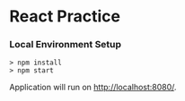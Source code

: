 # React Practice


### Local Environment Setup

```
> npm install
> npm start
```

Application will run on [http://localhost:8080/](http://localhost:8080/).
